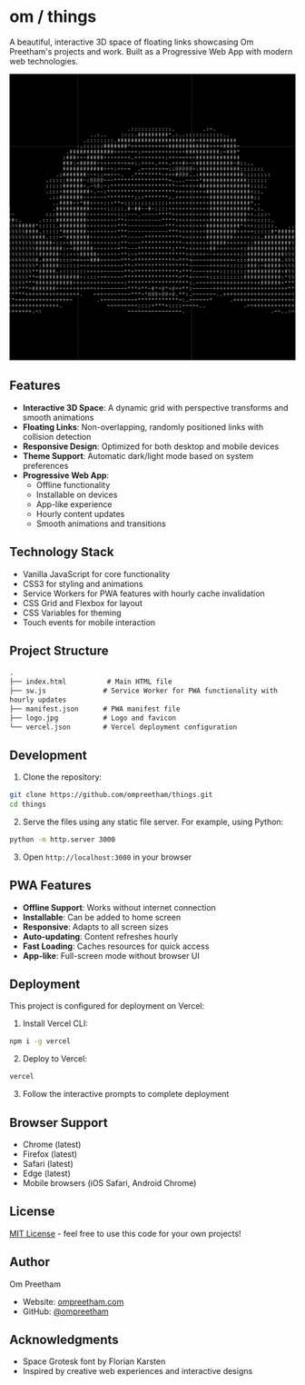 # om / things

A beautiful, interactive 3D space of floating links showcasing Om Preetham's projects and work. Built as a Progressive Web App with modern web technologies.

![Preview](logo.jpg)

## Features

- **Interactive 3D Space**: A dynamic grid with perspective transforms and smooth animations
- **Floating Links**: Non-overlapping, randomly positioned links with collision detection
- **Responsive Design**: Optimized for both desktop and mobile devices
- **Theme Support**: Automatic dark/light mode based on system preferences
- **Progressive Web App**:
  - Offline functionality
  - Installable on devices
  - App-like experience
  - Hourly content updates
  - Smooth animations and transitions

## Technology Stack

- Vanilla JavaScript for core functionality
- CSS3 for styling and animations
- Service Workers for PWA features with hourly cache invalidation
- CSS Grid and Flexbox for layout
- CSS Variables for theming
- Touch events for mobile interaction

## Project Structure

```
.
├── index.html          # Main HTML file
├── sw.js              # Service Worker for PWA functionality with hourly updates
├── manifest.json      # PWA manifest file
├── logo.jpg           # Logo and favicon
└── vercel.json        # Vercel deployment configuration
```

## Development

1. Clone the repository:

```bash
git clone https://github.com/ompreetham/things.git
cd things
```

2. Serve the files using any static file server. For example, using Python:

```bash
python -m http.server 3000
```

3. Open `http://localhost:3000` in your browser

## PWA Features

- **Offline Support**: Works without internet connection
- **Installable**: Can be added to home screen
- **Responsive**: Adapts to all screen sizes
- **Auto-updating**: Content refreshes hourly
- **Fast Loading**: Caches resources for quick access
- **App-like**: Full-screen mode without browser UI

## Deployment

This project is configured for deployment on Vercel:

1. Install Vercel CLI:

```bash
npm i -g vercel
```

2. Deploy to Vercel:

```bash
vercel
```

3. Follow the interactive prompts to complete deployment

## Browser Support

- Chrome (latest)
- Firefox (latest)
- Safari (latest)
- Edge (latest)
- Mobile browsers (iOS Safari, Android Chrome)

## License

[MIT License](LICENSE) - feel free to use this code for your own projects!

## Author

Om Preetham

- Website: [ompreetham.com](https://ompreetham.com)
- GitHub: [@ompreetham](https://github.com/ompreetham)

## Acknowledgments

- Space Grotesk font by Florian Karsten
- Inspired by creative web experiences and interactive designs
